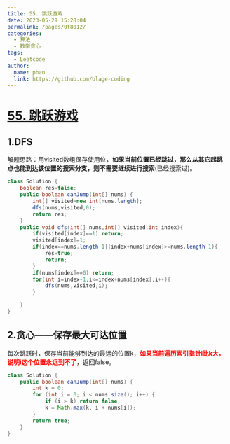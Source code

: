 ```yaml
---
title: 55. 跳跃游戏
date: 2023-05-29 15:28:04
permalink: /pages/0f8012/
categories:
  - 算法
  - 数学贪心
tags:
  - Leetcode
author: 
  name: phan
  link: https://github.com/blage-coding
---
```

# [55. 跳跃游戏](https://leetcode.cn/problems/jump-game/)

## 1.DFS

解题思路：用visited数组保存使用位，**如果当前位置已经跳过，那么从其它起跳点也能到达该位置的搜索分支，则不需要继续进行搜索**(已经搜索过)。

```java
class Solution {
    boolean res=false;
    public boolean canJump(int[] nums) {
        int[] visited=new int[nums.length];
        dfs(nums,visited,0);
        return res;
    }
    public void dfs(int[] nums,int[] visited,int index){
        if(visited[index]==1) return;
        visited[index]=1;
        if(index==nums.length-1||index+nums[index]>=nums.length-1){
            res=true;
            return;
        }
        if(nums[index]==0) return;
        for(int i=index+1;i<=index+nums[index];i++){
            dfs(nums,visited,i);
        }

    } 
}
```

## 2.贪心——保存最大可达位置

每次跳跃时，保存当前能够到达的最远的位置k，<font color="red">**如果当前遍历索引指针i比k大，说明i这个位置永远到不了**</font>，返回false。

```java
class Solution {
	public boolean canJump(int[] nums) {
        int k = 0;
        for (int i = 0; i < nums.size(); i++) {
            if (i > k) return false;
            k = Math.max(k, i + nums[i]);
        }
        return true;
    }
}
```